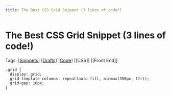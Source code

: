 ```yaml
---
title: The Best CSS Grid Snippet (3 lines of code!)
---
```


# The Best CSS Grid Snippet (3 lines of code!)

Tags: [[Snippets]] [[Drafts]] [[Code]] [[CSS]] [[Front End]]

```
.grid {
  display: grid;
  grid-template-columns: repeat(auto-fill, minmax(350px, 1fr));
  grid-gap: 10px;
}
```
[//begin]: # "Autogenerated link references for markdown compatibility"
[Snippets]: snippets "Snippets"
[Drafts]: drafts "Drafts"
[Code]: code "Code"
[//end]: # "Autogenerated link references"
